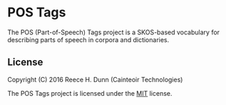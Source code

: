 # POS Tags

The POS (Part-of-Speech) Tags project is a SKOS-based vocabulary for describing
parts of speech in corpora and dictionaries.

## License

Copyright (C) 2016 Reece H. Dunn (Cainteoir Technologies)

The POS Tags project is licensed under the [MIT](COPYING) license.
